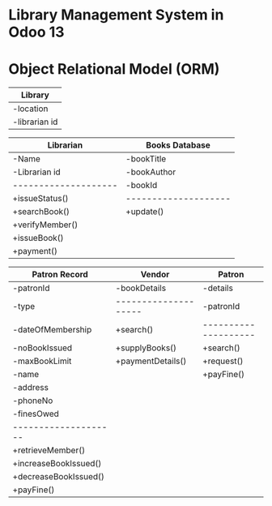 Library Management System in Odoo 13
=====================================
Object Relational Model (ORM)
=====================================


Library             |   
--------------------|                      
-location           |   
-librarian id       |

Librarian           | Books Database      |
--------------------| --------------------|
-Name               | -bookTitle          |
-Librarian id       | -bookAuthor         |
--------------------| -bookId             |
+issueStatus()      | --------------------|
+searchBook()       | +update()           |
+verifyMember()     |
+issueBook()        |
+payment()          |

Patron Record       | Vendor              | Patron              |
--------------------| --------------------| --------------------|
-patronId           | -bookDetails        | -details            |
-type               | --------------------| -patronId           |
-dateOfMembership   | +search()           | --------------------|
-noBookIssued       | +supplyBooks()      | +search()           |
-maxBookLimit       | +paymentDetails()   | +request()          |
-name               |                     | +payFine()          |
-address            |
-phoneNo            |
-finesOwed          |
--------------------|
+retrieveMember()    |
+increaseBookIssued()|
+decreaseBookIssued()|
+payFine()           |







